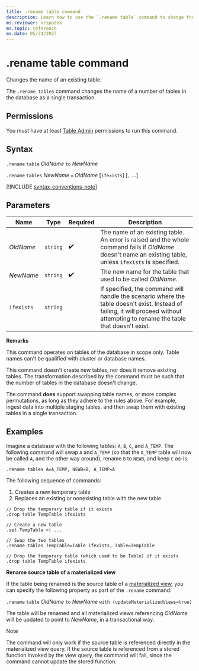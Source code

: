 ```yaml
---
title: .rename table command
description: Learn how to use the `.rename table` command to change the name of an existing table.
ms.reviewer: orspodek
ms.topic: reference
ms.date: 05/24/2023
---
```

# .rename table command

Changes the name of an existing table.

The `.rename tables` command changes the name of a number of tables in the database as a single transaction.

## Permissions

You must have at least [Table Admin](../access-control/role-based-access-control.md) permissions to run this command.

## Syntax

`.rename` `table` *OldName* `to` *NewName*

`.rename` `tables` *NewName* `=` *OldName* [`ifexists`] [`,` ...]

[!INCLUDE [syntax-conventions-note](../includes/syntax-conventions-note.md)]

## Parameters

|Name|Type|Required|Description|
|--|--|--|--|
|*OldName*| `string` | :heavy_check_mark:|The name of an existing table. An error is raised and the whole command fails if *OldName* doesn't name an existing table, unless `ifexists` is specified.|
|*NewName*| `string` | :heavy_check_mark:|The new name for the table that used to be called *OldName*.|
|`ifexists`| `string` ||If specified, the command will handle the scenario where the table doesn't exist. Instead of failing, it will proceed without attempting to rename the table that doesn't exist.|

**Remarks**

This command operates on tables of the database in scope only.
Table names can't be qualified with cluster or database names.

This command doesn't create new tables, nor does it remove existing tables.
The transformation described by the command must be such that the number
of tables in the database doesn't change.

The command **does** support swapping table names, or more complex
permutations, as long as they adhere to the rules above. For example, ingest data into multiple staging tables,
and then swap them with existing tables in a single transaction.

## Examples

Imagine a database with the following tables: `A`, `B`, `C`, and `A_TEMP`.
The following command will swap `A` and `A_TEMP` (so that the `A_TEMP` table will now be called `A`, and the other way around), rename
`B` to `NEWB`, and keep `C` as-is. 

```kusto
.rename tables A=A_TEMP, NEWB=B, A_TEMP=A
```

The following sequence of commands:

1. Creates a new temporary table
1. Replaces an existing or nonexisting table with the new table

```kusto
// Drop the temporary table if it exists
.drop table TempTable ifexists

// Create a new table
.set TempTable <| ...

// Swap the two tables
.rename tables TempTable=Table ifexists, Table=TempTable

// Drop the temporary table (which used to be Table) if it exists
.drop table TempTable ifexists
```

**Rename source table of a materialized view**

If the table being renamed is the source table of a [materialized view](materialized-views/materialized-view-overview.md), you can specify the following property as part of the `.rename` command:

`.rename` `table` *OldName* `to` *NewName* `with (updateMaterializedViews=true)`

The table will be renamed and all materialized views referencing *OldName* will be updated to point to *NewName*, in a transactional way.

> [!NOTE]
> The command will only work if the source table is referenced directly in the materialized view query. If the source table is referenced from a stored function invoked by the view query, the command will fail, since the command cannot update the stored function.
